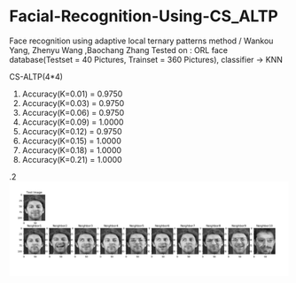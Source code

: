# Facial-Recognition-Using-CS_ALTP
Face recognition using adaptive local ternary patterns method / Wankou Yang, Zhenyu Wang ,Baochang Zhang
Tested on : ORL face database(Testset = 40 Pictures, Trainset = 360 Pictures), classifier -> KNN

CS-ALTP(4*4) 
1. Accuracy(K=0.01) = 0.9750 
1. Accuracy(K=0.03) = 0.9750 
1. Accuracy(K=0.06) = 0.9750 
1. Accuracy(K=0.09) = 1.0000 
1. Accuracy(K=0.12) = 0.9750 
1. Accuracy(K=0.15) = 1.0000 
1. Accuracy(K=0.18) = 1.0000 
1. Accuracy(K=0.21) = 1.0000



.2![Test Image 1](Test.png)
